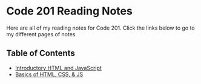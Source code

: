 # Code 201 Reading Notes

Here are all of my reading notes for Code 201. Click the links below to go to my different pages of notes

## Table of Contents

* [Introductory HTML and JavaScript](/introtohtmlandjs.md)
* [Basics of HTML, CSS, & JS](/basicshtmlcssjs.md)

